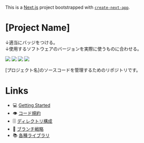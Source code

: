 This is a [Next.js](https://nextjs.org/) project bootstrapped with [`create-next-app`](https://github.com/vercel/next.js/tree/canary/packages/create-next-app).

# [Project Name]

↓適当にバッジをつける。<br/>
↓使用するソフトウェアのバージョンを実際に使うものに合わせる。

![](https://img.shields.io/badge/-Node.js_v18.15.0-233056?logo=Node.js)
![](https://img.shields.io/badge/-TypeScript_v4.9.5-ffffff?logo=TypeScript)
![](https://img.shields.io/badge/-React_v18.2.0-20232a?logo=React)
![](https://img.shields.io/badge/-Next.js_v13.2.3-000000?logo=Next.js)

[プロジェクト名]のソースコードを管理するためのリポジトリです。<br/>

# Links

- 💻 [Getting Started](docs/getting-started.md)
- 👁️ [コード規約](docs/style-guide.md)
- 🗄️ [ディレクトリ構成](docs/project-structure.md)
- 🌲 [ブランチ戦略](docs/branch-strategy.md)
- 📚 [各種ライブラリ](docs/libraries.md)